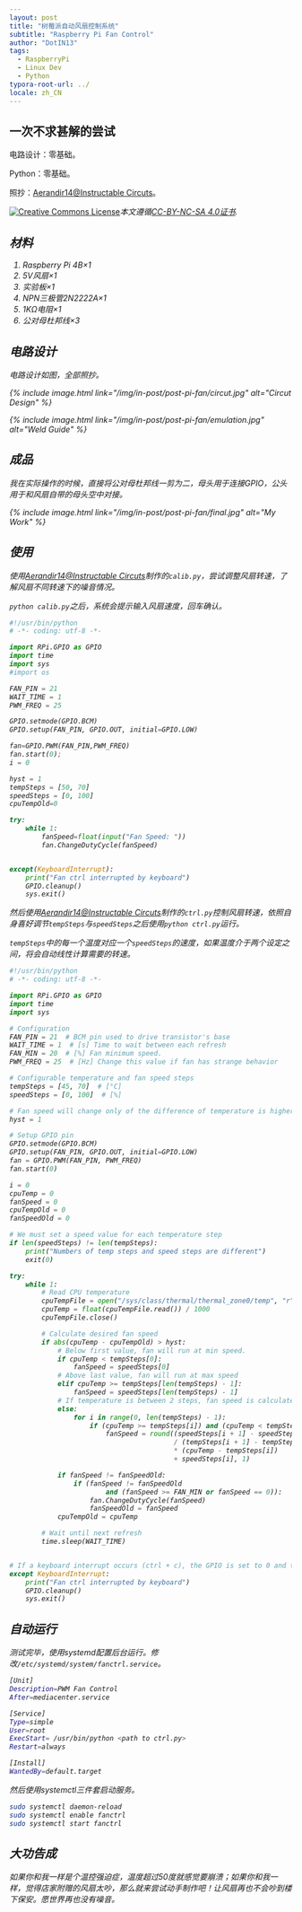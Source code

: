 ```yaml
---
layout: post
title: "树莓派自动风扇控制系统"
subtitle: "Raspberry Pi Fan Control"
author: "DotIN13"
tags:
  - RaspberryPi
  - Linux Dev
  - Python
typora-root-url: ../
locale: zh_CN
---
```


## 一次不求甚解的尝试

电路设计：零基础。

Python：零基础。

照抄：[Aerandir14@Instructable Circuts](https://www.instructables.com/id/PWM-Regulated-Fan-Based-on-CPU-Temperature-for-Ras/)。

<a rel="license" href="http://creativecommons.org/licenses/by-nc-sa/4.0/"><img alt="Creative Commons License" style="border-width:0" src="https://i.creativecommons.org/l/by-nc-sa/4.0/88x31.png" /></a><em>本文遵循<a rel="license" href="http://creativecommons.org/licenses/by-nc-sa/4.0/">CC-BY-NC-SA 4.0证书</a>.<em>

## 材料

1. Raspberry Pi 4B×1
2. 5V风扇×1
3. 实验板×1
4. NPN三极管2N2222A×1
5. 1KΩ电阻×1
6. 公对母杜邦线×3

## 电路设计

电路设计如图，全部照抄。

{% include image.html link="/img/in-post/post-pi-fan/circut.jpg" alt="Circut Design" %}

{% include image.html link="/img/in-post/post-pi-fan/emulation.jpg" alt="Weld Guide" %}

## 成品

我在实际操作的时候，直接将公对母杜邦线一剪为二，母头用于连接GPIO，公头用于和风扇自带的母头空中对接。

{% include image.html link="/img/in-post/post-pi-fan/final.jpg" alt="My Work" %}

## 使用

使用[Aerandir14@Instructable Circuts](https://www.instructables.com/id/PWM-Regulated-Fan-Based-on-CPU-Temperature-for-Ras/)制作的`calib.py`，尝试调整风扇转速，了解风扇不同转速下的噪音情况。

`python calib.py`之后，系统会提示输入风扇速度，回车确认。

```python
#!/usr/bin/python
# -*- coding: utf-8 -*-

import RPi.GPIO as GPIO
import time
import sys
#import os

FAN_PIN = 21
WAIT_TIME = 1
PWM_FREQ = 25

GPIO.setmode(GPIO.BCM)
GPIO.setup(FAN_PIN, GPIO.OUT, initial=GPIO.LOW)

fan=GPIO.PWM(FAN_PIN,PWM_FREQ)
fan.start(0);
i = 0

hyst = 1
tempSteps = [50, 70]
speedSteps = [0, 100]
cpuTempOld=0

try:
    while 1:
        fanSpeed=float(input("Fan Speed: "))
        fan.ChangeDutyCycle(fanSpeed)


except(KeyboardInterrupt):
    print("Fan ctrl interrupted by keyboard")
    GPIO.cleanup()
    sys.exit()
```

然后使用[Aerandir14@Instructable Circuts](https://www.instructables.com/id/PWM-Regulated-Fan-Based-on-CPU-Temperature-for-Ras/)制作的`ctrl.py`控制风扇转速，依照自身喜好调节`tempSteps`与`speedSteps`之后使用`python ctrl.py`运行。

`tempSteps`中的每一个温度对应一个`speedSteps`的速度，如果温度介于两个设定之间，将会自动线性计算需要的转速。

```python
#!/usr/bin/python
# -*- coding: utf-8 -*-

import RPi.GPIO as GPIO
import time
import sys

# Configuration
FAN_PIN = 21  # BCM pin used to drive transistor's base
WAIT_TIME = 1  # [s] Time to wait between each refresh
FAN_MIN = 20  # [%] Fan minimum speed.
PWM_FREQ = 25  # [Hz] Change this value if fan has strange behavior

# Configurable temperature and fan speed steps
tempSteps = [45, 70]  # [°C]
speedSteps = [0, 100]  # [%]

# Fan speed will change only of the difference of temperature is higher than hysteresis
hyst = 1

# Setup GPIO pin
GPIO.setmode(GPIO.BCM)
GPIO.setup(FAN_PIN, GPIO.OUT, initial=GPIO.LOW)
fan = GPIO.PWM(FAN_PIN, PWM_FREQ)
fan.start(0)

i = 0
cpuTemp = 0
fanSpeed = 0
cpuTempOld = 0
fanSpeedOld = 0

# We must set a speed value for each temperature step
if len(speedSteps) != len(tempSteps):
    print("Numbers of temp steps and speed steps are different")
    exit(0)

try:
    while 1:
        # Read CPU temperature
        cpuTempFile = open("/sys/class/thermal/thermal_zone0/temp", "r")
        cpuTemp = float(cpuTempFile.read()) / 1000
        cpuTempFile.close()

        # Calculate desired fan speed
        if abs(cpuTemp - cpuTempOld) > hyst:
            # Below first value, fan will run at min speed.
            if cpuTemp < tempSteps[0]:
                fanSpeed = speedSteps[0]
            # Above last value, fan will run at max speed
            elif cpuTemp >= tempSteps[len(tempSteps) - 1]:
                fanSpeed = speedSteps[len(tempSteps) - 1]
            # If temperature is between 2 steps, fan speed is calculated by linear interpolation
            else:
                for i in range(0, len(tempSteps) - 1):
                    if (cpuTemp >= tempSteps[i]) and (cpuTemp < tempSteps[i + 1]):
                        fanSpeed = round((speedSteps[i + 1] - speedSteps[i])
                                         / (tempSteps[i + 1] - tempSteps[i])
                                         * (cpuTemp - tempSteps[i])
                                         + speedSteps[i], 1)

            if fanSpeed != fanSpeedOld:
                if (fanSpeed != fanSpeedOld
                        and (fanSpeed >= FAN_MIN or fanSpeed == 0)):
                    fan.ChangeDutyCycle(fanSpeed)
                    fanSpeedOld = fanSpeed
            cpuTempOld = cpuTemp

        # Wait until next refresh
        time.sleep(WAIT_TIME)


# If a keyboard interrupt occurs (ctrl + c), the GPIO is set to 0 and the program exits.
except KeyboardInterrupt:
    print("Fan ctrl interrupted by keyboard")
    GPIO.cleanup()
    sys.exit()
```

## 自动运行

测试完毕，使用systemd配置后台运行。修改`/etc/systemd/system/fanctrl.service`。

```bash
[Unit]
Description=PWM Fan Control
After=mediacenter.service

[Service]
Type=simple
User=root
ExecStart= /usr/bin/python <path to ctrl.py>
Restart=always

[Install]
WantedBy=default.target
```

然后使用systemctl三件套启动服务。

```bash
sudo systemctl daemon-reload
sudo systemctl enable fanctrl
sudo systemctl start fanctrl
```

## 大功告成

如果你和我一样是个温控强迫症，温度超过50度就感觉要崩溃；如果你和我一样，觉得店家附赠的风扇太吵，那么就来尝试动手制作吧！让风扇再也不会吵到楼下保安。愿世界再也没有噪音。